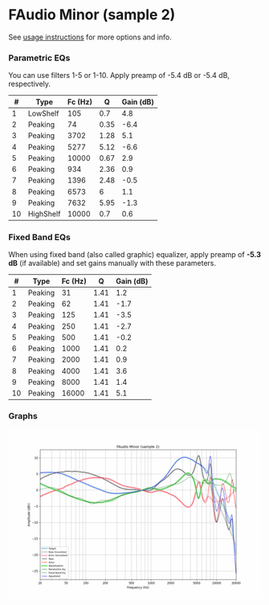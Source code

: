 # FAudio Minor (sample 2)
See [usage instructions](https://github.com/jaakkopasanen/AutoEq#usage) for more options and info.

### Parametric EQs
You can use filters 1-5 or 1-10. Apply preamp of -5.4 dB or -5.4 dB, respectively.

|   # | Type      |   Fc (Hz) |    Q |   Gain (dB) |
|-----|-----------|-----------|------|-------------|
|   1 | LowShelf  |       105 | 0.7  |         4.8 |
|   2 | Peaking   |        74 | 0.35 |        -6.4 |
|   3 | Peaking   |      3702 | 1.28 |         5.1 |
|   4 | Peaking   |      5277 | 5.12 |        -6.6 |
|   5 | Peaking   |     10000 | 0.67 |         2.9 |
|   6 | Peaking   |       934 | 2.36 |         0.9 |
|   7 | Peaking   |      1396 | 2.48 |        -0.5 |
|   8 | Peaking   |      6573 | 6    |         1.1 |
|   9 | Peaking   |      7632 | 5.95 |        -1.3 |
|  10 | HighShelf |     10000 | 0.7  |         0.6 |

### Fixed Band EQs
When using fixed band (also called graphic) equalizer, apply preamp of **-5.3 dB** (if available) and set gains manually with these parameters.

|   # | Type    |   Fc (Hz) |    Q |   Gain (dB) |
|-----|---------|-----------|------|-------------|
|   1 | Peaking |        31 | 1.41 |         1.2 |
|   2 | Peaking |        62 | 1.41 |        -1.7 |
|   3 | Peaking |       125 | 1.41 |        -3.5 |
|   4 | Peaking |       250 | 1.41 |        -2.7 |
|   5 | Peaking |       500 | 1.41 |        -0.2 |
|   6 | Peaking |      1000 | 1.41 |         0.2 |
|   7 | Peaking |      2000 | 1.41 |         0.9 |
|   8 | Peaking |      4000 | 1.41 |         3.6 |
|   9 | Peaking |      8000 | 1.41 |         1.4 |
|  10 | Peaking |     16000 | 1.41 |         5.1 |

### Graphs
![](./FAudio%20Minor%20(sample%202).png)
